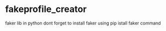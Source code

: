 # fakeprofile_creator
faker lib in python 
dont forget to install 
faker 
using pip istall faker command 
